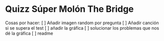 # Quizz Súper Molón The Bridge
Cosas por hacer:
[ ] Añadir imagen random por pregunta
[ ] Añadir canción si se supera el test
[ ] añadir la gráfica
[ ] solucionar los problemas que nos dé la gráfica
[ ] readme